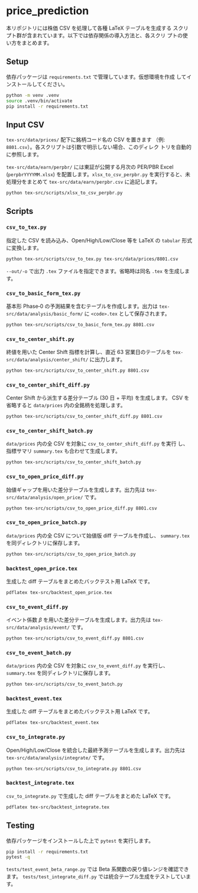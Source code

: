 # price_prediction

本リポジトリには株価 CSV を処理して各種 LaTeX テーブルを生成する
スクリプト群が含まれています。以下では依存関係の導入方法と、各スクリ
プトの使い方をまとめます。

## Setup

依存パッケージは `requirements.txt` で管理しています。仮想環境を作成
してインストールしてください。

```bash
python -m venv .venv
source .venv/bin/activate
pip install -r requirements.txt
```

## Input CSV

`tex-src/data/prices/` 配下に銘柄コード名の CSV を置きます
（例: `8801.csv`）。各スクリプトは引数で明示しない場合、このディレク
トリを自動的に参照します。

`tex-src/data/earn/perpbr/` には東証が公開する月次の PER/PBR Excel (`perpbrYYYYMM.xlsx`) を配置します。`xlsx_to_csv_perpbr.py` を実行すると、未処理分をまとめて `tex-src/data/earn/perpbr.csv` に追記します。

```bash
python tex-src/scripts/xlsx_to_csv_perpbr.py
```


## Scripts

### `csv_to_tex.py`

指定した CSV を読み込み、Open/High/Low/Close 等を LaTeX の `tabular`
形式に変換します。

```bash
python tex-src/scripts/csv_to_tex.py tex-src/data/prices/8801.csv
```

`--out/-o` で出力 `.tex` ファイルを指定できます。省略時は同名 `.tex`
を生成します。

### `csv_to_basic_form_tex.py`

基本形 Phase‑0 の予測結果を含むテーブルを作成します。出力は
`tex-src/data/analysis/basic_form/` に `<code>.tex` として保存されます。

```bash
python tex-src/scripts/csv_to_basic_form_tex.py 8801.csv
```

### `csv_to_center_shift.py`

終値を用いた Center Shift 指標を計算し、直近 63 営業日のテーブルを
`tex-src/data/analysis/center_shift/` に出力します。

```bash
python tex-src/scripts/csv_to_center_shift.py 8801.csv
```

### `csv_to_center_shift_diff.py`

Center Shift から派生する差分テーブル (30 日 + 平均) を生成します。
CSV を省略すると `data/prices` 内の全銘柄を処理します。

```bash
python tex-src/scripts/csv_to_center_shift_diff.py 8801.csv
```

### `csv_to_center_shift_batch.py`

`data/prices` 内の全 CSV を対象に `csv_to_center_shift_diff.py` を実行
し、指標サマリ `summary.tex` も合わせて生成します。

```bash
python tex-src/scripts/csv_to_center_shift_batch.py
```


### `csv_to_open_price_diff.py`

始値ギャップを用いた差分テーブルを生成します。出力先は
`tex-src/data/analysis/open_price/` です。

```bash
python tex-src/scripts/csv_to_open_price_diff.py 8801.csv
```

### `csv_to_open_price_batch.py`

`data/prices` 内の全 CSV について始値版 diff テーブルを作成し、
`summary.tex` を同ディレクトリに保存します。

```bash
python tex-src/scripts/csv_to_open_price_batch.py
```

### `backtest_open_price.tex`

生成した diff テーブルをまとめたバックテスト用 LaTeX です。

```bash
pdflatex tex-src/backtest_open_price.tex
```
### `csv_to_event_diff.py`

イベント係数 $\beta$ を用いた差分テーブルを生成します。出力先は `tex-src/data/analysis/event/` です。

```bash
python tex-src/scripts/csv_to_event_diff.py 8801.csv
```

### `csv_to_event_batch.py`

`data/prices` 内の全 CSV を対象に `csv_to_event_diff.py` を実行し、`summary.tex` を同ディレクトリに保存します。

```bash
python tex-src/scripts/csv_to_event_batch.py
```

### `backtest_event.tex`

生成した diff テーブルをまとめたバックテスト用 LaTeX です。

```bash
pdflatex tex-src/backtest_event.tex
```

### `csv_to_integrate.py`

Open/High/Low/Close を統合した最終予測テーブルを生成します。出力先は
`tex-src/data/analysis/integrate/` です。

```bash
python tex-src/scripts/csv_to_integrate.py 8801.csv
```

### `backtest_integrate.tex`

`csv_to_integrate.py` で生成した diff テーブルをまとめた LaTeX です。

```bash
pdflatex tex-src/backtest_integrate.tex
```



## Testing

依存パッケージをインストールした上で `pytest` を実行します。

```bash
pip install -r requirements.txt
pytest -q
```

`tests/test_event_beta_range.py` では Beta 系関数の戻り値レンジを確認できます。
`tests/test_integrate_diff.py` では統合テーブル生成をテストしています。

